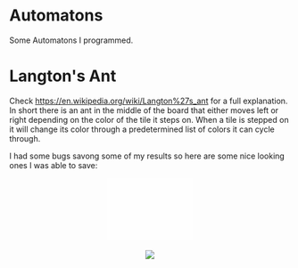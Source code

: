 # Automatons
Some Automatons I programmed.

# Langton's Ant
Check https://en.wikipedia.org/wiki/Langton%27s_ant for a full explanation. In short there is an ant in the middle of the board that either moves left or right depending on the color of the tile it steps on. When a tile is stepped on it will change its color through a predetermined list of colors it can cycle through. <br>

I had some bugs savong some of my results so here are some nice looking ones I was able to save:

<p align="center">
    <img width=30% src="https://github.com/TGustavS/Automatons/blob/main/LangtonsAnt/Gifs/Langtons1.gif">
</p>

<p align="center">
    <img width=50% src="https://github.com/TGustavS/Automatons/blob/main/LangtonsAnt/Gifs/Langtons2.gif">
</p>
